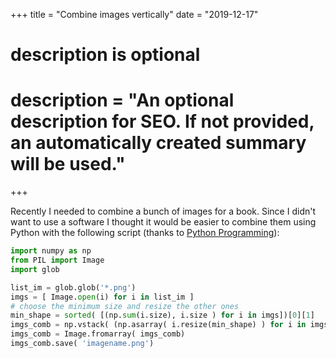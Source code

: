 +++
title = "Combine images vertically"
date = "2019-12-17"

#
# description is optional
#
# description = "An optional description for SEO. If not provided, an automatically created summary will be used."

+++

Recently I needed to combine a bunch of images for a book. Since I didn't want to use a software I thought it would be easier to combine them using Python with the following script (thanks to [Python Programming](https://pythonprogramming.altervista.org/join-all-images-vertically-or-horizontally/?doing_wp_cron=1576619477.2015759944915771484375)):

```python
import numpy as np
from PIL import Image
import glob

list_im = glob.glob('*.png')
imgs = [ Image.open(i) for i in list_im ]
# choose the minimum size and resize the other ones
min_shape = sorted( [(np.sum(i.size), i.size ) for i in imgs])[0][1]
imgs_comb = np.vstack( (np.asarray( i.resize(min_shape) ) for i in imgs ) )
imgs_comb = Image.fromarray( imgs_comb)
imgs_comb.save( 'imagename.png')
```
